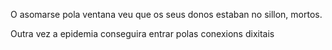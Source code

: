 O asomarse pola ventana veu que os seus donos estaban no sillon, mortos.

Outra vez a epidemia conseguira entrar polas conexions dixitais

